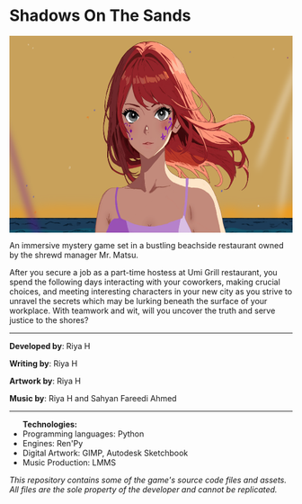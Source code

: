 # Shadows On The Sands

<html>
<body>

<img src="yuzu_closeup.png" width=610px height=350px align="center">

An immersive mystery game set in a bustling beachside restaurant owned by the shrewd manager Mr. Matsu.

After you secure a job as a part-time hostess at Umi Grill restaurant, you spend the following days interacting with your coworkers, making crucial choices, and meeting interesting characters in your new city as you strive to unravel the secrets which may be lurking beneath the surface of your workplace.
With teamwork and wit, will you uncover the truth and serve justice to the shores?

<hr>

<p><b>Developed by</b>: Riya H</p>
<p></p><b>Writing by</b>: Riya H</p>
<p></p><b>Artwork by</b>: Riya H</p>
<p></p><b>Music by</b>: Riya H and Sahyan Fareedi Ahmed</p>

<hr>

<ul><b>Technologies:</b>
  <li>Programming languages: Python</li>
  <li>Engines: Ren'Py</li>
  <li>Digital Artwork: GIMP, Autodesk Sketchbook</li>
  <li>Music Production: LMMS</li>
</ul>

<p><i>This repository contains some of the game's source code files and assets. All files are the sole property of the developer and cannot be replicated.</i></p>

</body>
</html>
